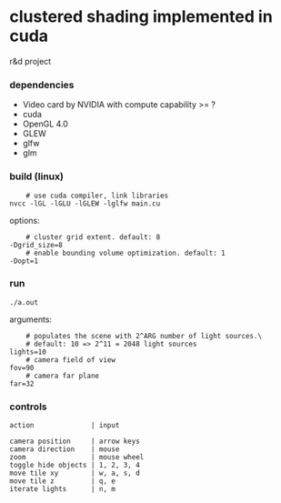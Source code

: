 # clustered shading implemented in cuda
r&d project

### dependencies
- Video card by NVIDIA with compute capability >= ?
- cuda
- OpenGL 4.0
- GLEW
- glfw
- glm

### build (linux)
```
    # use cuda compiler, link libraries
nvcc -lGL -lGLU -lGLEW -lglfw main.cu
```
options:
```
    # cluster grid extent. default: 8
-Dgrid_size=8
    # enable bounding volume optimization. default: 1
-Dopt=1
```

### run
```
./a.out
```
arguments:
```
    # populates the scene with 2^ARG number of light sources.\
    # default: 10 => 2^11 = 2048 light sources
lights=10
    # camera field of view
fov=90
    # camera far plane
far=32
```

### controls
```
action              | input

camera position     | arrow keys
camera direction    | mouse
zoom                | mouse wheel
toggle hide objects | 1, 2, 3, 4
move tile xy        | w, a, s, d
move tile z         | q, e
iterate lights      | n, m
```
